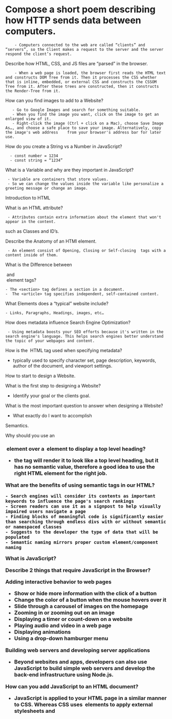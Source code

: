 # Compose a short poem describing how HTTP sends data between computers.

        - Computers connected to the web are called “clients” and “servers”, so the Client makes a request to the server and the server respond the client’s request.

Describe how HTML, CSS, and JS files are “parsed” in the browser.

        - When a web page is loaded, the browser first reads the HTML text and constructs DOM Tree from it. Then it processes the CSS whether that is inline, embedded, or external CSS and constructs the CSSOM Tree from it. After these trees are constructed, then it constructs the Render-Tree from it.

How can you find images to add to a Website?

       - Go to Google Images and search for something suitable.
       - When you find the image you want, click on the image to get an enlarged view of it.
       - Right-click the image (Ctrl + click on a Mac), choose Save Image As…, and choose a safe place to save your image. Alternatively, copy the image's web address    from your browser's address bar for later use.

How do you create a String vs a Number in JavaScript?

      - const number = 1234
      - const string = “1234”

What is a Variable and why are they important in JavaScript?

     - Variable are containers that store values.
     - So we can change the values inside the variable like personalize a greeting message or change an image.

Introduction to HTML

What is an HTML attribute?

     - Attributes contain extra information about the element that won't appear in the content.

such as Classes and ID’s.

Describe the Anatomy of an HTMl element.

     - An element consist of Opening, Closing or Self-closing  tags with a content inside of them.

What is the Difference between <article> and <section> element tags?

    - The <section> tag defines a section in a document.
    -  The <article> tag specifies independent, self-contained content.

What Elements does a “typical” website include?

    - Links, Paragraphs, Headings, images, etc…

How does metadata influence Search Engine Optimization?

     - Using metadata boosts your SEO efforts because it's written in the search engine's language. This helps search engines better understand the topic of your webpages and content.

How is the <meta> HTML tag used when specifying metadata?

- typically used to specify character set, page description, keywords, author of the document, and viewport settings.

How to start to design a Website.

What is the first step to designing a Website?

- Identify your goal or the clients goal.

What is the most important question to answer when designing a Website?

- What exactly do I want to accomplish

Semantics.

Why should you use an <h1> element over a <span> element to display a top level heading?

- the <span> tag will render it to look like a top level heading, but it has no semantic value, therefore a good idea to use the right HTML element for the right job.

What are the benefits of using semantic tags in our HTML?

    - Search engines will consider its contents as important keywords to influence the page's search rankings
    - Screen readers can use it as a signpost to help visually impaired users navigate a page
    - Finding blocks of meaningful code is significantly easier than searching through endless divs with or without semantic or namespaced classes
    - Suggests to the developer the type of data that will be populated
    - Semantic naming mirrors proper custom element/component naming

What is JavaScript?

Describe 2 things that require JavaScript in the Browser?

Adding interactive behavior to web pages

- Show or hide more information with the click of a button
- Change the color of a button when the mouse hovers over it
- Slide through a carousel of images on the homepage
- Zooming in or zooming out on an image
- Displaying a timer or count-down on a website
- Playing audio and video in a web page
- Displaying animations
- Using a drop-down hamburger menu

Building web servers and developing server applications

- Beyond websites and apps, developers can also use JavaScript to build simple web servers and develop the back-end infrastructure using Node.js.

How can you add JavaScript to an HTML document?

- JavaScript is applied to your HTML page in a similar manner to CSS. Whereas CSS uses <link> elements to apply external stylesheets and <style> elements to apply internal stylesheets to HTML, JavaScript only needs one friend in the world of HTML — the <script> element.

---

[Back to Home](README.md)

Check out my [GitHub Portfolio](https://github.com/dmenezessousa/)
